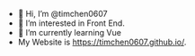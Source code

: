 - 👋 Hi, I’m @timchen0607
- 👀 I’m interested in Front End.
- 🌱 I’m currently learning Vue
- My Website is https://timchen0607.github.io/.
